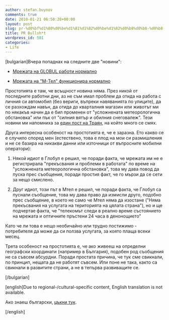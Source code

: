 ```yaml
---
author: stefan.buynov
comments: true
date: 2010-01-21 06:50:28+00:00
layout: post
slug: pr-%d0%bf%d1%80%d0%be%d1%81%d1%82%d0%be%d1%82%d0%b8%d0%b8-%d0%b8-%d0%be%d1%89%d0%b5
title: PR Bullsh*t
wordpress_id: 501
categories:
- Life
---
```


[bulgarian]Вчера попаднах на следните две "новини":



	
  * [Мрежата на GLOBUL работи нормално](http://www.mobilebulgaria.com/news/view.php?id=14824)

	
  * [Мрежата на "M-Тел" функционира нормално](http://www.mobilebulgaria.com/news/view.php?id=14827)


Простотията е там, че всъщност новина няма. През никой от последните работни дни, аз не съм имал проблем да отида на работа с личния си автомобил (без вериги, въпреки навяванията по улиците), да се разхождам навън, да отида до кварталния магазин или животът ми по някакъв начин да е бил променен от "усложнената метеорологична обстановка" или пък от "силния вятър и обилния снеговалеж". Тези новини ми напомниха за [един пост на Траян](http://trayancho.bgstudent.org/?p=15), на който много се смях.

Друга интересна особеност на простотията е, че е заразна. Ето какво се е случило според мен (естествено, това е плод на мои си размишления и не се базира на никакви данни или източници от въпросните мобилни оператори):



	
  1. Някой идиот в Глобул е решил, че поради факта, че мрежата им не е регистрирала "прекъсвания и проблеми в работата" по време на "усложнената метеорологична обстановка", това му дава повод да пуска прес съобщения, поради простия факт, че го мързи да се сети за нещо смислено.

	
  2. Друг идиот, този път в Мтел е решил, че поради факта, че Глобул са пуснали съобщение, това му дава право да измисли друго, подобно прес съобщение, в което не само че Мтел няма да изостане ("Няма прекъсвания на услугата на територията на цялата страна"), но и ще подчертае факта, че "телекомът следи в реално време състоянието на мрежата и оптичните пръстени 24 часа в денонощието"


Като че ли това е нещо необичайно или трудно постижимо - потребителя да може да си ползва услугата, за която плаща всеки месец.

Трета особеност на простотията е, че ако живееш на определни географски координати (например в България), подобен род съобщения не са съвсем абсурдни. Поради простата причина, че тук сме свикнали, по принцип, нещата да не работят съвсем. Или поне не така, както са свикнали в развитите страни, а не в тепърва развиващите се.

[/bulgarian]

[english]Due to regional-/cultural-specific content, English translation is not available.

Ако знаеш български, [цъкни тук](http://buynov.com/2010/01/21/501?lan=bulgarian).

[/english]
